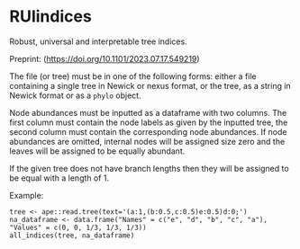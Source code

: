 # RUIindices
 
Robust, universal and interpretable tree indices.

Preprint: (https://doi.org/10.1101/2023.07.17.549219)

The file (or tree) must be in one of the following forms: either a file containing a single tree in Newick or nexus format, or the tree, as a string in Newick format or as a `phylo` object.

Node abundances must be inputted as a dataframe with two columns. The first column must contain the node labels as given by the inputted tree, the second column must contain the corresponding node abundances. If node abundances are omitted, internal nodes will be assigned size zero and the leaves will be assigned to be equally abundant.

If the given tree does not have branch lengths then they will be assigned to be equal with a length of 1.

Example:
```
tree <- ape::read.tree(text='(a:1,(b:0.5,c:0.5)e:0.5)d:0;')
na_dataframe <- data.frame("Names" = c("e", "d", "b", "c", "a"), "Values" = c(0, 0, 1/3, 1/3, 1/3))
all_indices(tree, na_dataframe)
```
